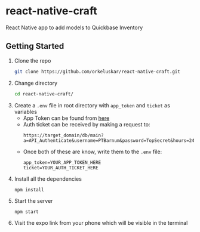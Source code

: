 # react-native-craft
React Native app to add models to Quickbase Inventory


## Getting Started

1. Clone the repo
   ```bash
   git clone https://github.com/orkeluskar/react-native-craft.git
   ```
2. Change directory
   ```bash
   cd react-native-craft/
   ```
3. Create a `.env` file in root directory with `app_token` and `ticket` as variables
   - App Token can be found from [here](https://help.quickbase.com/user-assistance/app_tokens.html)
   - Auth ticket can be received by making a request to:
     ```
     https://target_domain/db/main?a=API_Authenticate&username=PTBarnum&password=TopSecret&hours=24
     ```
   - Once both of these are know, write them to the `.env` file:
     ```
     app_token=YOUR_APP_TOKEN_HERE
     ticket=YOUR_AUTH_TICKET_HERE
     ```
4. Install all the dependencies
   ```
   npm install
   ```
5. Start the server
   ```
   npm start
   ```
6. Visit the expo link from your phone which will be visible in the terminal